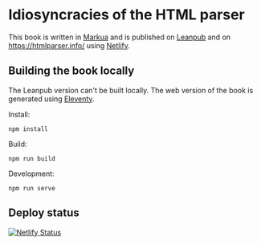 # Idiosyncracies of the HTML parser

This book is written in [Markua](https://leanpub.com/markua/read) and is published on [Leanpub](https://leanpub.com/html-parser-book) and on https://htmlparser.info/ using [Netlify](https://www.netlify.com).

## Building the book locally

The Leanpub version can't be built locally. The web version of the book is generated using [Eleventy](https://www.11ty.io).

Install:

```
npm install
```

Build:

```
npm run build
```

Development:
```
npm run serve
```

## Deploy status

[![Netlify Status](https://api.netlify.com/api/v1/badges/cd9e0945-a45e-4645-9736-0d098b2fe9f2/deploy-status)](https://app.netlify.com/sites/htmlparser-info/deploys)
